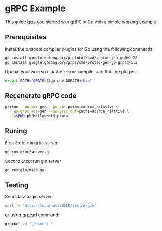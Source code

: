 # gRPC Example

This guide gets you started with gRPC in Go with a simple working example.

## Prerequisites

Install the protocol compiler plugins for Go using the following commands:

```sh
go install google.golang.org/protobuf/cmd/protoc-gen-go@v1.28
go install google.golang.org/grpc/cmd/protoc-gen-go-grpc@v1.2
```

Update your `PATH` so that the `protoc` compiler can find the plugins:

```sh
export PATH="$PATH:$(go env GOPATH)/bin"
```

## Regenerate gRPC code

```sh
protoc --go_out=gen --go_opt=paths=source_relative \
  --go-grpc_out=gen --go-grpc_opt=paths=source_relative \
  -I=$PWD pb/helloworld.proto
```

## Runing

First Step: run grpc server

```sh
go run grpc/server.go
```

Second Step: run gin server

```sh
go run gin/main.go
```

## Testing

Send data to gin server:

```sh
curl -v 'http://localhost:8080/rest/n/gin'
```

or using [grpcurl](https://github.com/fullstorydev/grpcurl) command:

```sh
grpcurl -d '{"name": "